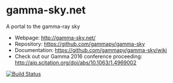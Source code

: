 # gamma-sky.net

A portal to the gamma-ray sky

* Webpage: http://gamma-sky.net/
* Repository: https://github.com/gammapy/gamma-sky
* Documentation: https://github.com/gammapy/gamma-sky/wiki
* Check out our Gamma 2016 conference proceeding: http://aip.scitation.org/doi/abs/10.1063/1.4969002

[![Build Status](https://travis-ci.org/gammapy/gamma-sky.svg?branch=master)](https://travis-ci.org/gammapy/gamma-sky)
